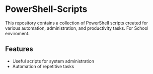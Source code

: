 # PowerShell-Scripts

This repository contains a collection of PowerShell scripts created for various automation, administration, and productivity tasks. For School enviroment.

## Features

- Useful scripts for system administration
- Automation of repetitive tasks
